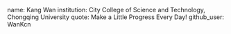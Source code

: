 name: Kang Wan 
institution: City College of Science and Technology, Chongqing University
quote: Make a Little Progress Every Day!
github_user: WanKcn